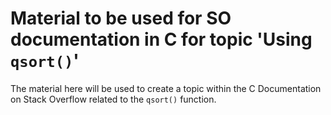 # Material to be used for SO documentation in C for topic 'Using `qsort()`'

The material here will be used to create a topic within the C
Documentation on Stack Overflow related to the `qsort()` function.


